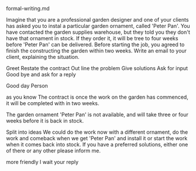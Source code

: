 formal-writing.md

Imagine that you are a professional garden designer and one of your clients has asked you to instal a particular garden ornament, called 'Peter Pan'. You have contacted the garden supplies warehouse, but they told you they don't have that ornament in stock. If they order it, it will be tree to four weeks before 'Peter Pan' can be delivered. 
Before starting the job, you agreed to finish the constructing the garden within two weeks. Write an email to your client, explaining the situation.

Greet
Restate the contract
Out line the problem
Give solutions
Ask for input
Good bye and ask for a reply

Good day Person

as you know
The contract is once the work on the garden has commenced, it will be completed with in two weeks.

The garden ornament 'Peter Pan' is not available, and will take three or four weeks before it is back in stock.

Split into ideas
We could do the work now with a different ornament, do the work and comeback when we get 'Peter Pan' and install it or start the work when it comes back into stock. If you have a preferred solutions, either one of there or any other please inform me.

more friendly
I wait your reply